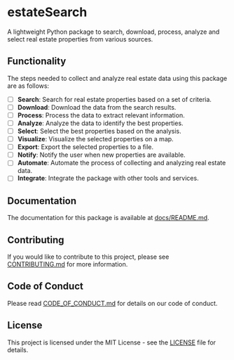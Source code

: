 # estateSearch

A lightweight Python package to search, download, process, analyze and select real estate properties from various sources.

## Functionality

The steps needed to collect and analyze real estate data using this package are as follows:

- [ ] **Search**: Search for real estate properties based on a set of criteria.
- [ ] **Download**: Download the data from the search results.
- [ ] **Process**: Process the data to extract relevant information.
- [ ] **Analyze**: Analyze the data to identify the best properties.
- [ ] **Select**: Select the best properties based on the analysis.
- [ ] **Visualize**: Visualize the selected properties on a map.
- [ ] **Export**: Export the selected properties to a file.
- [ ] **Notify**: Notify the user when new properties are available.
- [ ] **Automate**: Automate the process of collecting and analyzing real estate data.
- [ ] **Integrate**: Integrate the package with other tools and services.

## Documentation

The documentation for this package is available at [docs/README.md](docs/README.md).

## Contributing

If you would like to contribute to this project, please see [CONTRIBUTING.md](CONTRIBUTING.md) for more information.

## Code of Conduct

Please read [CODE_OF_CONDUCT.md](CODE_OF_CONDUCT.md) for details on our code of conduct.

## License

This project is licensed under the MIT License - see the [LICENSE](LICENSE) file for details.
